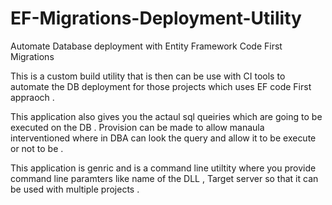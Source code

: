 # EF-Migrations-Deployment-Utility
Automate Database deployment with Entity Framework Code First Migrations

This is a custom build utility that is then can be use with CI tools to automate the DB deployment for those projects which uses EF code First appraoch .

This application also gives you the actaul sql queiries which are going to be executed on the DB . Provision can be made to allow manaula interventioned where in DBA can look the query and allow it to be execute or not to be . 

This application is genric and is a command line utiltity where you provide command line paramters like name of the DLL , Target server so that it can be used with multiple projects .

